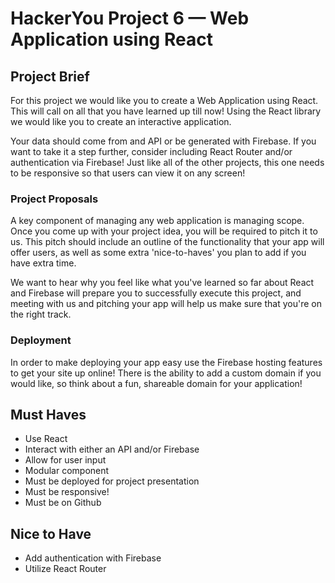# HackerYou Project 6 — Web Application using React

## Project Brief

For this project we would like you to create a Web Application using React. This will call on all that you have learned up till now! Using the React library we would like you to create an interactive application.

Your data should come from and API or be generated with Firebase. If you want to take it a step further, consider including React Router and/or authentication via Firebase! Just like all of the other projects, this one needs to be responsive so that users can view it on any screen!

### Project Proposals

A key component of managing any web application is managing scope. Once you come up with your project idea, you will be required to pitch it to us. This pitch should include an outline of the functionality that your app will offer users, as well as some extra 'nice-to-haves' you plan to add if you have extra time.

We want to hear why you feel like what you've learned so far about React and Firebase will prepare you to successfully execute this project, and meeting with us and pitching your app will help us make sure that you're on the right track.

### Deployment

In order to make deploying your app easy use the Firebase hosting features to get your site up online! There is the ability to add a custom domain if you would like, so think about a fun, shareable domain for your application!

## Must Haves

* Use React
* Interact with either an API and/or Firebase
* Allow for user input
* Modular component
* Must be deployed for project presentation
* Must be responsive!
* Must be on Github

## Nice to Have

* Add authentication with Firebase
* Utilize React Router
